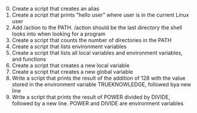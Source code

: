 0. Create a script that creates an alias
1. Create a script that prints "hello user" where user is in the current Linux user
2. Add /action to the PATH. /action should be the last directory the shell looks into when looking for a program
3. Create a script that counts the number of directories in the PATH
4. Create a script that lists environment variables
5. Create a script that lists all local variables and environment variables, and functions
6. Create a script that creates a new local variable
7. Create a script that creates a new global variable
8. Write a script that prints the result of the addition of 128 with the value stored in the environment variable TRUEKNOWLEDGE, followed bya new line
9. Write a script that prints the result of POWER divided by DIVIDE, followed by a new line.
POWER and DIVIDE are environment variables

